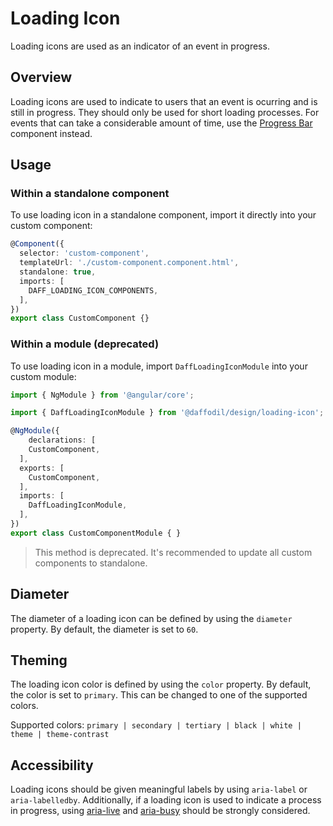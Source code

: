# Loading Icon
Loading icons are used as an indicator of an event in progress.

## Overview
Loading icons are used to indicate to users that an event is ocurring and is still in progress. They should only be used for short loading processes. For events that can take a considerable amount of time, use the [Progress Bar](/libs/design/progress-bar/README.md) component instead.

## Usage

### Within a standalone component
To use loading icon in a standalone component, import it directly into your custom component:

```ts
@Component({
  selector: 'custom-component',
  templateUrl: './custom-component.component.html',
  standalone: true,
  imports: [
    DAFF_LOADING_ICON_COMPONENTS,
  ],
})
export class CustomComponent {}
```

### Within a module (deprecated)
To use loading icon in a module, import `DaffLoadingIconModule` into your custom module:

```ts
import { NgModule } from '@angular/core';

import { DaffLoadingIconModule } from '@daffodil/design/loading-icon';

@NgModule({
	declarations: [
    CustomComponent,
  ],
  exports: [
    CustomComponent,
  ],
  imports: [
    DaffLoadingIconModule,
  ],
})
export class CustomComponentModule { }
```

> This method is deprecated. It's recommended to update all custom components to standalone.

## Diameter
The diameter of a loading icon can be defined by using the `diameter` property. By default, the diameter is set to `60`.

<design-land-example-viewer-container example="loading-icon-diameter"></design-land-example-viewer-container>

## Theming
The loading icon color is defined by using the `color` property. By default, the color is set to `primary`. This can be changed to one of the supported colors.

Supported colors: `primary | secondary | tertiary | black | white | theme | theme-contrast`

<design-land-example-viewer-container example="loading-icon-color"></design-land-example-viewer-container>

## Accessibility
Loading icons should be given meaningful labels by using `aria-label` or `aria-labelledby`. Additionally, if a loading icon is used to indicate a process in progress, using [aria-live](https://www.w3.org/TR/wai-aria-1.0/states_and_properties#aria-live) and [aria-busy](https://www.w3.org/TR/wai-aria-1.0/states_and_properties#aria-busy") should be strongly considered.